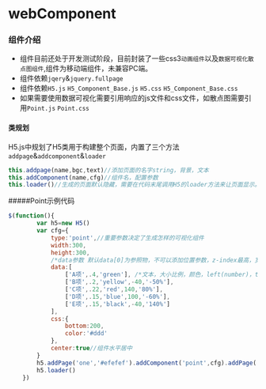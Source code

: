 # webComponent
### 组件介绍
* 组件目前还处于开发测试阶段，目前封装了一些css3`动画组件`以及`数据可视化散点图组件`,组件为移动端组件，未兼容PC端。
* 组件依赖`jqery`&`jquery.fullpage`
* 组件依赖`H5.js` `H5_Component_Base.js` `H5.css` `H5_Component_Base.css`
* 如果需要使用数据可视化需要引用响应的js文件和css文件，如散点图需要引用`Point.js` `Point.css`
#### 类规划
H5.js中规划了H5类用于构建整个页面，内置了三个方法`addpage`&`addcomponent`&`loader`
```javascript
this.addpage(name,bgc,text)//添加页面的名字string，背景，文本
this.addComponent(name,cfg)//组件名，配置参数
this.loader()//生成的页面默认隐藏，需要在代码末尾调用H5的loader方法来让页面显示。
```
#####Point示例代码
```javascript
$(function(){
        var h5=new H5()
        var cfg={
            type:'point',//重要参数决定了生成怎样的可视化组件
            width:300,
            height:300,
            /*data参数 默认data[0]为参照物，不可以添加位置参数，z-index最高，宽高为component的百分之百，其余data内容均在component中水平垂直居中，且五个参数必不可少*/
            data:[
                ['A项',.4,'green'], /*文本，大小比例，颜色，left(number)，top(per)*/
                ['B项',.2,'yellow',-40,'-50%'],
                ['C项',.22,'red',140,'80%'],
                ['D项',.15,'blue',100,'-60%'],
                ['E项',.15,'black',-40,'140%']
            ],
            css:{
                bottom:200,
                color:'#ddd'
            },
            center:true//组件水平居中
        }
        h5.addPage('one','#efefef').addComponent('point',cfg).addPage('two')
        h5.loader()
    })
```

